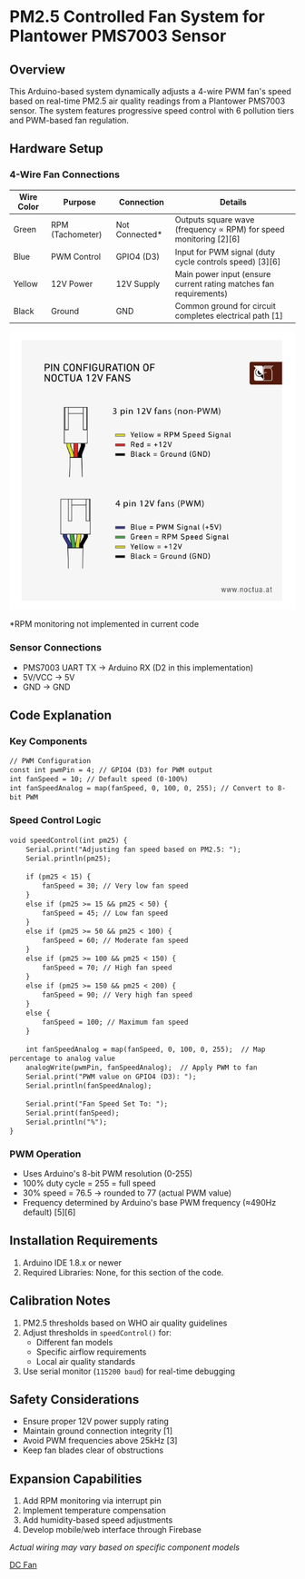 # PM2.5 Controlled Fan System for Plantower PMS7003 Sensor

## Overview
This Arduino-based system dynamically adjusts a 4-wire PWM fan's speed based on real-time PM2.5 air quality readings from a Plantower PMS7003 sensor. The system features progressive speed control with 6 pollution tiers and PWM-based fan regulation.

## Hardware Setup

### 4-Wire Fan Connections
| Wire Color | Purpose          | Connection       | Details                                                                 |
|------------|------------------|------------------|-------------------------------------------------------------------------|
| Green     | RPM (Tachometer) | Not Connected*   | Outputs square wave (frequency ∝ RPM) for speed monitoring [2][6]      |
| Blue      | PWM Control      | GPIO4 (D3)       | Input for PWM signal (duty cycle controls speed) [3][6]                |
| Yellow        | 12V Power        | 12V Supply       | Main power input (ensure current rating matches fan requirements)      |
| Black      | Ground           | GND              | Common ground for circuit completes electrical path [1]                |

![Fan Wires](fanWires.jpg)

*RPM monitoring not implemented in current code

### Sensor Connections
- PMS7003 UART TX → Arduino RX (D2 in this implementation)
- 5V/VCC → 5V
- GND → GND

## Code Explanation

### Key Components

```
// PWM Configuration
const int pwmPin = 4; // GPIO4 (D3) for PWM output
int fanSpeed = 10; // Default speed (0-100%)
int fanSpeedAnalog = map(fanSpeed, 0, 100, 0, 255); // Convert to 8-bit PWM
```


### Speed Control Logic

```
void speedControl(int pm25) {
    Serial.print("Adjusting fan speed based on PM2.5: ");
    Serial.println(pm25);

    if (pm25 < 15) {
        fanSpeed = 30; // Very low fan speed
    }
    else if (pm25 >= 15 && pm25 < 50) {
        fanSpeed = 45; // Low fan speed
    }
    else if (pm25 >= 50 && pm25 < 100) {
        fanSpeed = 60; // Moderate fan speed
    }
    else if (pm25 >= 100 && pm25 < 150) {
        fanSpeed = 70; // High fan speed
    }
    else if (pm25 >= 150 && pm25 < 200) {
        fanSpeed = 90; // Very high fan speed
    }
    else {
        fanSpeed = 100; // Maximum fan speed
    }

    int fanSpeedAnalog = map(fanSpeed, 0, 100, 0, 255);  // Map percentage to analog value
    analogWrite(pwmPin, fanSpeedAnalog);  // Apply PWM to fan
    Serial.print("PWM value on GPIO4 (D3): ");
    Serial.println(fanSpeedAnalog);

    Serial.print("Fan Speed Set To: ");
    Serial.print(fanSpeed);
    Serial.println("%");
}
```


### PWM Operation
- Uses Arduino's 8-bit PWM resolution (0-255)
- 100% duty cycle = 255 = full speed
- 30% speed = 76.5 → rounded to 77 (actual PWM value)
- Frequency determined by Arduino's base PWM frequency (≈490Hz default) [5][6]

## Installation Requirements
1. Arduino IDE 1.8.x or newer
2. Required Libraries: None, for this section of the code.

## Calibration Notes
1. PM2.5 thresholds based on WHO air quality guidelines
2. Adjust thresholds in `speedControl()` for:
   - Different fan models
   - Specific airflow requirements
   - Local air quality standards
3. Use serial monitor (`115200 baud`) for real-time debugging

## Safety Considerations
- Ensure proper 12V power supply rating
- Maintain ground connection integrity [1]
- Avoid PWM frequencies above 25kHz [3]
- Keep fan blades clear of obstructions

## Expansion Capabilities
1. Add RPM monitoring via interrupt pin
2. Implement temperature compensation
3. Add humidity-based speed adjustments
4. Develop mobile/web interface through Firebase

*Actual wiring may vary based on specific component models*

[DC Fan](https://www.amazon.in/Noctua-NF-P12-redux-1700rpm-4-pin-Cabinet/dp/B07CG2PGY6/ref=sr_1_29?s=computers&sr=1-29)